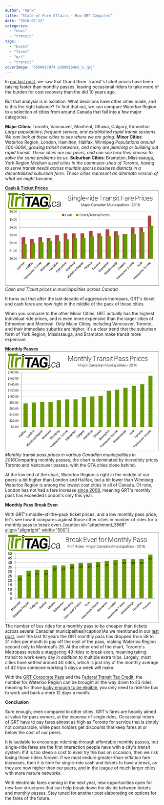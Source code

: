 ```yaml
---
author: "mark"
title: "State of Fare Affairs - How GRT Compares"
date: "2016-07-12"
categories: 
  - "news"
  - "transit"
tags: 
  - "buses"
  - "fares"
  - "grt"
  - "transit"
coverImage: "5560017874_e2699164ed_o.jpg"
---
```


In [our last post](/blog/2016/06/30/grt-a-brief-history-of-fares/), we saw that Grand River Transit's ticket prices have been raising faster than monthly passes, leaving occasional riders to take more of the burden for cost recovery than the did 10 years ago.

But that analysis is in isolation. What decisions have other cities made, and is this the right balance? To find that out, we can compare Waterloo Region to a selection of cities from around Canada that fall into a few major categories:

**Major Cities**: Toronto, Vancouver, Montreal, Ottawa, Calgary, Edmonton _Large populations, frequent service, and established rapid transit systems. We can look at these cities to see where we are going._ **Minor Cities**: Waterloo Region, London, Hamilton, Halifax, Winnipeg _Populations around 400-600K, growing transit networks, and many are planning or building out rapid transit. These cities are our peers, and can see how they choose to solve the same problems as us._ **Suburban Cities**: Brampton, Mississauga, York Region _Medium sized cities in the commuter-shed of Toronto, having to serve transit needs across multiple sparse business districts in a decentralized suburban form. These cities represent an alternate version of what we might become._

**Cash & Ticket Prices**[![](/images/Ticket-Cash-Prices.png "Cash and Ticket prices in municipalities across Canada")](/images/Ticket-Cash-Prices.png)
*Cash and Ticket prices in municipalities across Canada*

It turns out that after the last decade of aggressive increases, GRT's ticket and cash fares are now right in the middle of the pack of these cities.

When you compare to the other Minor Cities, GRT actually has the highest individual ride prices, and is even more expensive than the larger cities of Edmonton and Montreal. Only Major Cities, including Vancouver, Toronto, and their immediate suburbs are higher. It's a clear trend that the suburban form of York Region, Mississauga, and Brampton make transit more expensive.

**Monthly Passes**[![](/images/Monthly-Pass-Prices-2.png "Monthly transit pass prices in various Canadian municipalities in 2016")](/images/Monthly-Pass-Prices-2.png)
*Monthly transit pass prices in various Canadian municipalities in 2016*Comparing monthly passes, the chart is dominated by incredibly pricey Toronto and Vancouver passes, with the GTA cities close behind.

At the low end of the chart, Waterloo Region is right in the middle of our peers: a bit higher than London and Halifax, but a bit lower than Winnipeg. Waterloo Region is among the lowest cost cities in all of Canada. Of note, London has not had a fare increase [since 2008](https://www.ltconline.ca/Fares.htm), meaning GRT's monthly pass has exceeded London's only this year.

**Monthly Pass Break Even**

With GRT's middle-of-the-pack ticket prices, and a low monthly pass price, let's see how it compares against those other cities in number of rides for a monthly pass to break even. \[caption id="attachment\_3568" align="alignright" width="500"\][![The number of bus rides needed for a monthly pass to be cheaper than tickets across several Canadian municipalities](/images/Monthly-Pass-Break-Even-2.png)](/images/Monthly-Pass-Break-Even-2.png)The number of bus rides for a monthly pass to be cheaper than tickets across several Canadian municipalities\[/caption\]As we mentioned in our [last post](/blog/2016/06/30/grt-a-brief-history-of-fares/), over the last 10 years the GRT monthly pass has dropped from 38 to 31 rides per month to pay off the cost of the pass, making Waterloo Region second only to Montreal's 26. At the other end of the chart, Toronto's Metropass needs a staggering 49 rides to break even, meaning taking transit to work every day _in addition to_ multiple extra trips. Largely, most cities have settled around 40 rides, which is just shy of the monthly average of 42 trips someone working 5 days a week will make.

With the [GRT Corporate Pass](https://icreate3.esolutionsgroup.ca/230672_ROW_GRT/en/aboutus/GRTonline0030.asp) and the [Federal Transit Tax Credit](https://www.transitpass.ca/about_e.php), the number for Waterloo Region can be brought all the way down to 23 rides, meaning for those [lucky enough to be eligible](https://icreate3.esolutionsgroup.ca/230672_ROW_GRT/en/aboutus/GRTOnlinehome0010.asp), you only need to ride the bus to work and back a mere 12 days a month.

**Conclusion**

Sure enough, even compared to other cities, GRT's fares are heavily aimed at value for pass owners, at the expense of single rides. Occasional riders of GRT have to pay fares almost as high as Toronto for service that is simply not comparable, while pass holders get discounts that keep fares at or below the cost of our peers.

It is laudable to encourage ridership through affordable monthly passes, but single-ride fares are the first interaction people have with a city's transit system. If it is too steep a cost to even try the bus on occasion, then we risk losing those riders forever. If we must endure greater-than-inflation fare increases, then it is time for single-ride cash and tickets to have a break, as they are now higher than our peers, and in the league of much larger cities with more mature networks.

With electronic fares coming in the next year, new opportunities open for new fare structures that can help break down the divide between tickets and monthly passes. Stay tuned for another post elaborating on options for the fares of the future.
